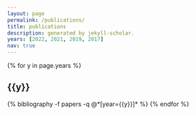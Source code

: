 ```yaml
---
layout: page
permalink: /publications/
title: publications
description: generated by jekyll-scholar.
years: [2022, 2021, 2019, 2017]
nav: true
---
```


<div class="publications">

{% for y in page.years %}
  <h2 class="year">{{y}}</h2>
  {% bibliography -f papers -q @*[year={{y}}]* %}
{% endfor %}

</div>
